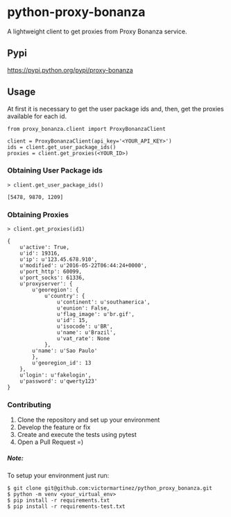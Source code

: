 # python-proxy-bonanza

A lightweight client to get proxies from Proxy Bonanza service.

## Pypi

https://pypi.python.org/pypi/proxy-bonanza


## Usage

At first it is necessary to get the user package ids and, then, get the proxies available for each id.

```
from proxy_bonanza.client import ProxyBonanzaClient

client = ProxyBonanzaClient(api_key='<YOUR_API_KEY>')
ids = client.get_user_package_ids()
proxies = client.get_proxies(<YOUR_ID>)

```

### Obtaining User Package ids

```
> client.get_user_package_ids()

[5478, 9870, 1209]
```

### Obtaining Proxies


```
> client.get_proxies(id1)

{
    u'active': True,
    u'id': 19316,
    u'ip': u'123.45.678.910',
    u'modified': u'2016-05-22T06:44:24+0000',
    u'port_http': 60099,
    u'port_socks': 61336,
    u'proxyserver': {
        u'georegion': {
            u'country': {
                u'continent': u'southamerica',
                u'eunion': False,
                u'flag_image': u'br.gif',
                u'id': 15,
                u'isocode': u'BR',
                u'name': u'Brazil',
                u'vat_rate': None
            },
        u'name': u'Sao Paulo'
        },
        u'georegion_id': 13
    },
    u'login': u'fakelogin',
    u'password': u'qwerty123'
}
```

### Contributing
1. Clone the repository and set up your environment
1. Develop the feature or fix
1. Create and execute the tests using pytest
1. Open a Pull Request =)

##### Note:
To setup your environment just run:
```console
$ git clone git@github.com:victormartinez/python_proxy_bonanza.git
$ python -m venv <your_virtual_env>
$ pip install -r requirements.txt
$ pip install -r requirements-test.txt
```


